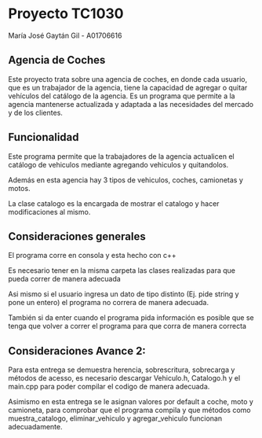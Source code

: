 # Proyecto TC1030

María José Gaytán Gil - A01706616

## Agencia de Coches
Este proyecto trata sobre una agencia de coches, en donde cada usuario, que es un trabajador de la agencia, tiene la capacidad de agregar o quitar vehículos del catálogo de la agencia. Es un programa que permite a la agencia mantenerse actualizada y adaptada a las necesidades del mercado y de los clientes.


## Funcionalidad
Este programa permite que la trabajadores de la agencia actualicen el catálogo de vehiculos mediante agregando vehiculos y quitandolos.

Además en esta agencia hay 3 tipos de vehiculos, coches, camionetas y motos.

La clase catalogo es la encargada de mostrar el catalogo y hacer modificaciones al mismo.

## Consideraciones generales
El programa corre en consola y esta hecho con c++

Es necesario tener en la misma carpeta las clases realizadas para que pueda correr de manera adecuada

Asi mismo si el usuario ingresa un dato de tipo distinto (Ej. pide string y pone un entero) el programa no correra de manera adecuada.

También si da enter cuando el programa pida información es posible que se tenga que volver a correr el programa para que corra de manera correcta

## Consideraciones Avance 2:
Para esta entrega se demuestra herencia, sobrescritura, sobrecarga y métodos de acesso, es necesario descargar Vehiculo.h, Catalogo.h y el main.cpp para poder compilar el codigo de manera adecuada.

Asimismo en esta entrega se le asignan valores por default a coche, moto y camioneta, para comprobar que el programa compila y que métodos como muestra_catalogo, eliminar_vehiculo y agregar_vehiculo funcionan adecuadamente.
